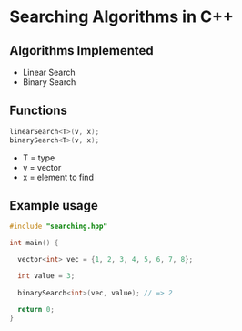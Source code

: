 # Searching Algorithms in C++
## Algorithms Implemented
- Linear Search
- Binary Search

## Functions
```cpp
linearSearch<T>(v, x);
binarySearch<T>(v, x);
```
- T = type 
- v = vector 
- x = element to find

## Example usage
```cpp
#include "searching.hpp"

int main() {

  vector<int> vec = {1, 2, 3, 4, 5, 6, 7, 8};

  int value = 3;
  
  binarySearch<int>(vec, value); // => 2

  return 0;
}
```
